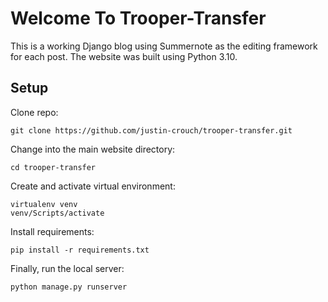 # Welcome To Trooper-Transfer
This is a working Django blog using Summernote as the editing framework for each post. The website was built using Python 3.10.

## Setup
Clone repo:
```
git clone https://github.com/justin-crouch/trooper-transfer.git
```

Change into the main website directory:
```
cd trooper-transfer
```

Create and activate virtual environment:
```
virtualenv venv
venv/Scripts/activate
```

Install requirements:
``` 
pip install -r requirements.txt
```

Finally, run the local server:
```
python manage.py runserver
```
